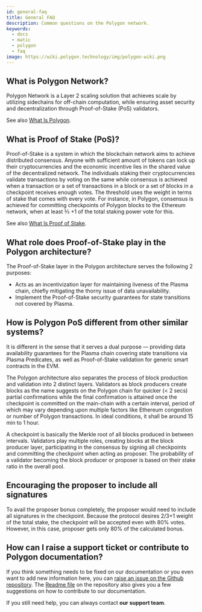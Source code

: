 ```yaml
---
id: general-faq
title: General FAQ
description: Common questions on the Polygon network.
keywords:
  - docs
  - matic
  - polygon
  - faq
image: https://wiki.polygon.technology/img/polygon-wiki.png
---
```


## What is Polygon Network?

Polygon Network is a Layer 2 scaling solution that achieves scale by utilizing sidechains for off-chain computation, while ensuring asset security and decentralization through Proof-of-Stake (PoS) validators.

See also [What Is Polygon](/docs/home/polygon-basics/what-is-polygon).

## What is Proof of Stake (PoS)?

Proof-of-Stake is a system in which the blockchain network aims to achieve distributed consensus. Anyone with sufficient amount of tokens can lock up their cryptocurrencies and the economic incentive lies in the shared value of the decentralized network. The individuals staking their cryptocurrencies validate transactions by voting on the same while consensus is achieved when a transaction or a set of transactions in a block or a set of blocks in a checkpoint receives enough votes. The threshold uses the weight in terms of stake that comes with every vote. For instance, in Polygon, consensus is achieved for committing checkpoints of Polygon blocks to the Ethereum network, when at least ⅔ +1  of the total staking power vote for this.

See also [What Is Proof of Stake](/docs/home/polygon-basics/what-is-proof-of-stake).

## What role does Proof-of-Stake play in the Polygon architecture?

The Proof-of-Stake layer in the Polygon architecture serves the following 2 purposes:

* Acts as an incentivization layer for maintaining liveness of the Plasma chain, chiefly mitigating the thorny issue of data unavailability.
* Implement the Proof-of-Stake security guarantees for state transitions not covered by Plasma.

## How is Polygon PoS different from other similar systems?

It is different in the sense that it serves a dual purpose — providing data availability guarantees for the Plasma chain covering state transitions via Plasma Predicates, as well as Proof-of-Stake validation for generic smart contracts in the EVM.

The Polygon architecture also separates the process of block production and validation into 2 distinct layers. Validators as block producers create blocks as the name suggests on the Polygon chain for quicker (< 2 secs) partial confirmations while the final confirmation is attained once the checkpoint is committed on the main-chain with a certain interval, period of which may vary depending upon multiple factors like Ethereum congestion or number of Polygon transactions. In ideal conditions, it shall be around 15 min to 1 hour.

A checkpoint is basically the Merkle root of all blocks produced in between intervals. Validators play multiple roles, creating blocks at the block producer layer, participating in the consensus by signing all checkpoints and committing the checkpoint when acting as proposer. The probability of a validator becoming the block producer or proposer is based on their stake ratio in the overall pool.

## Encouraging the proposer to include all signatures

To avail the proposer bonus completely, the proposer would need to include all signatures in the checkpoint. Because the protocol desires 2/3+1 weight of the total stake, the checkpoint will be accepted even with 80% votes. However, in this case, proposer gets only 80% of the calculated bonus.

## How can I raise a support ticket or contribute to Polygon documentation?
If you think something needs to be fixed on our documentation or you even want to add new information here, you can [raise an issue on the Github repository](https://github.com/maticnetwork/matic.js/issues). The [Readme file](https://github.com/maticnetwork/matic-docs/blob/master/README.md) on the repository also gives you a few suggestions on how to contribute to our documentation.

If you still need help, you can always contact **our support team**.
